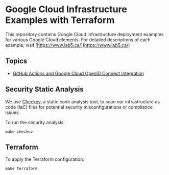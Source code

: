 # Google Cloud Infrastructure Examples with Terraform

This repository contains Google Cloud infrastructure deployment examples for various Google Cloud elements. For detailed descriptions of each example, visit [https://www.lab5.ca/](https://www.lab5.ca/)

## Topics

- [GitHub Actions and Google Cloud OpenID Connect Integration](https://lab5.ca/google/github-oidc-gcp/)

## Security Static Analysis

We use [Checkov](https://www.checkov.io/), a static code analysis tool, to scan our infrastructure as code (IaC) files for potential security misconfigurations or compliance issues.

To run the security analysis:

```shell
make checkov
```

## Terraform

To apply the Terraform configuration:

```shell
make terraform
```
